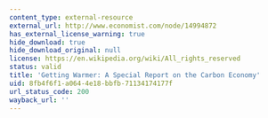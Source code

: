 ```yaml
---
content_type: external-resource
external_url: http://www.economist.com/node/14994872
has_external_license_warning: true
hide_download: true
hide_download_original: null
license: https://en.wikipedia.org/wiki/All_rights_reserved
status: valid
title: 'Getting Warmer: A Special Report on the Carbon Economy'
uid: 8fb4f6f1-a064-4e18-bbfb-71134174177f
url_status_code: 200
wayback_url: ''
---
```

